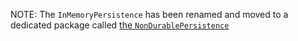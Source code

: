 ﻿NOTE: The `InMemoryPersistence` has been renamed and moved to a dedicated package called [the `NonDurablePersistence`](/nservicebus/persistence/non-durable)